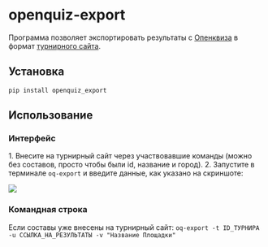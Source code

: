 # openquiz-export

Программа позволяет экспортировать результаты с [Опенквиза](https://open-quiz.com) в формат [турнирного сайта](https://rating.chgk.info).

## Установка

`pip install openquiz_export`

## Использование

### Интерфейс

1\. Внесите на турнирный сайт через участвовавшие команды (можно без составов, просто чтобы были id, название и город).
2\. Запустите в терминале `oq-export` и введите данные, как указано на скриншоте:

![](pic.png)

### Командная строка

Если составы уже внесены на турнирный сайт: `oq-export -t ID_ТУРНИРА -u CCЫЛКА_НА_РЕЗУЛЬТАТЫ -v "Название Площадки"`